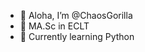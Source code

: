 - 👋 Aloha, I’m @ChaosGorilla
- 🤠 MA.Sc in ECLT
- 🐍 Currently learning Python

<!---
ChaosGorilla/ChaosGorilla is a ✨ special ✨ repository because its `README.md` (this file) appears on your GitHub profile.
You can click the Preview link to take a look at your changes.
--->
